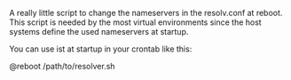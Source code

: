 A really little script to change the nameservers in the resolv.conf at reboot.
This script is needed by the most virtual environments since the host systems define the used nameservers at startup.

You can use ist at startup in your crontab like this:

@reboot /path/to/resolver.sh
